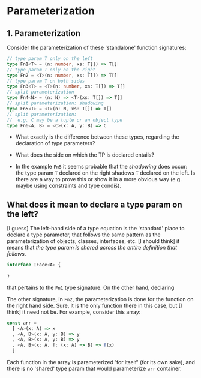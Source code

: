# Parameterization

## 1. Parameterization

Consider the parameterization of these 'standalone' function signatures:

```ts
// type param T only on the left
type Fn1<T> = (n: number, xs: T[]) => T[]
// type param T only on the right
type Fn2 = <T>(n: number, xs: T[]) => T[]
// type param T on both sides
type Fn3<T> = <T>(n: number, xs: T[]) => T[]
// split parameterization
type Fn4<N> = (n: N) => <T>(xs: T[]) => T[]
// split parameterization: shadowing
type Fn5<T> = <T>(n: N, xs: T[]) => T[]
// split parameterization:
//  e.g. C may be a tuple or an object type
type Fn6<A, B> = <C>(x: A, y: B) => C
```

- What exactly is the difference between these types, regarding the declaration of type parameters?
- What does the side on which the TP is declared entails?


- In the example `Fn5` it seems probable that the *shadowing* does occur: the type param `T` declared on the right shadows `T` declared on the left. Is there are a way to prove this or show it in a more obvious way (e.g. maybe using constraints and type condiš).



## What does it mean to declare a type param on the left?

[I guess] The left-hand side of a type equation is the 'standard' place to declare a type parameter, that follows the same pattern as the parameterization of objects, classes, interfaces, etc. [I should think] it means that *the type param is shared across the entire definition that follows*.

```ts
interface IFace<A> {
  
}
```


that pertains to the `Fn1` type signature. On the other hand, declaring 


The other signature, in `Fn2`, the parameterization is done for the function on the right hand side. Sure, it is the only function there in this case, but [I think] it need not be. For example, consider this array:

```ts
const arr =
  [ <A>(x: A) => x
  , <A, B>(x: A, y: B) => y
  , <A, B>(x: A, y: B) => y
  , <A, B>(x: A, f: (x: A) => B) => f(x)
  ]
```

Each function in the array is parameterized 'for itself' (for its own sake), and there is no 'shared' type param that would parameterize `arr` container.
